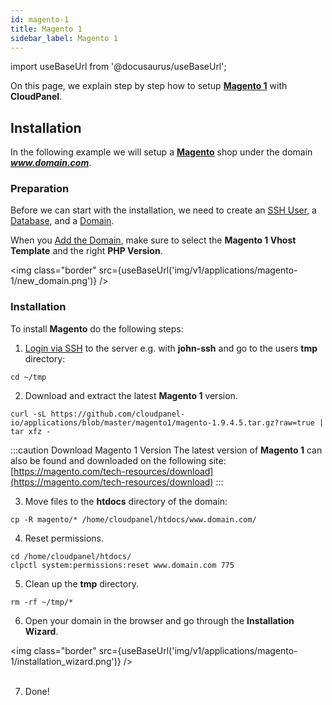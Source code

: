 ```yaml
---
id: magento-1
title: Magento 1
sidebar_label: Magento 1
---
```


import useBaseUrl from '@docusaurus/useBaseUrl';

On this page, we explain step by step how to setup **[Magento 1](https://magento.com/)** with **CloudPanel**.

## Installation

In the following example we will setup a **[Magento](https://magento.com/)** shop under the domain ***www.domain.com***.

### Preparation

Before we can start with the installation, we need to create an [SSH User](../frontend-area/users#adding-a-user), a [Database](../frontend-area/databases#adding-a-database), and a [Domain](../frontend-area/domains#adding-a-domain).

When you [Add the Domain](../frontend-area/domains#adding-a-domain), make sure to select the **Magento 1 Vhost Template** and the right **PHP Version**.

<img class="border" src={useBaseUrl('img/v1/applications/magento-1/new_domain.png')} />

### Installation

To install **Magento** do the following steps:

1. [Login via SSH](../frontend-area/users#ssh-login) to the server e.g. with **john-ssh** and go to the users **tmp** directory:

```
cd ~/tmp
```

2. Download and extract the latest **Magento 1** version.

```
curl -sL https://github.com/cloudpanel-io/applications/blob/master/magento1/magento-1.9.4.5.tar.gz?raw=true | tar xfz -
```

:::caution Download Magento 1 Version
The latest version of **Magento 1** can also be found and downloaded on the following site: <br /> [https://magento.com/tech-resources/download](https://magento.com/tech-resources/download)
:::

3. Move files to the **htdocs** directory of the domain:

```
cp -R magento/* /home/cloudpanel/htdocs/www.domain.com/
```

4. Reset permissions.

```
cd /home/cloudpanel/htdocs/
clpctl system:permissions:reset www.domain.com 775
```

5. Clean up the **tmp** directory.

```
rm -rf ~/tmp/*
```

6. Open your domain in the browser and go through the **Installation Wizard**.

<img class="border" src={useBaseUrl('img/v1/applications/magento-1/installation_wizard.png')} /> <br /> <br />

7. Done!
